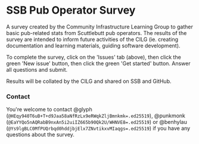 # SSB Pub Operator Survey

A survey created by the Community Infrastructure Learning Group to gather basic pub-related stats from Scuttlebutt pub operators. The results of the survey are intended to inform future activities of the CILG (ie. creating documentation and learning materials, guiding software development).

To complete the survey, click on the 'Issues' tab (above), then click the green 'New issue' button, then click the green 'Get started' button. Answer all questions and submit.

Results will be collated by the CILG and shared on SSB and GitHub.

### Contact

You're welcome to contact @glyph (`@HEqy940T6uB+T+d9Jaa58aNfRzLx9eRWqkZljBmnkmk=.ed25519`), @punkmonk (`@EaYYQo5nAQRabB9nxAn5i2uiIZ665b90Qk2U/WHNVE8=.ed25519`) or @benhylau (`@Ys9lgBLC0MfPUQrbqd0hddjbjElx7ZNvtikxvMIaqgs=.ed25519`) if you have any questions about the survey.
